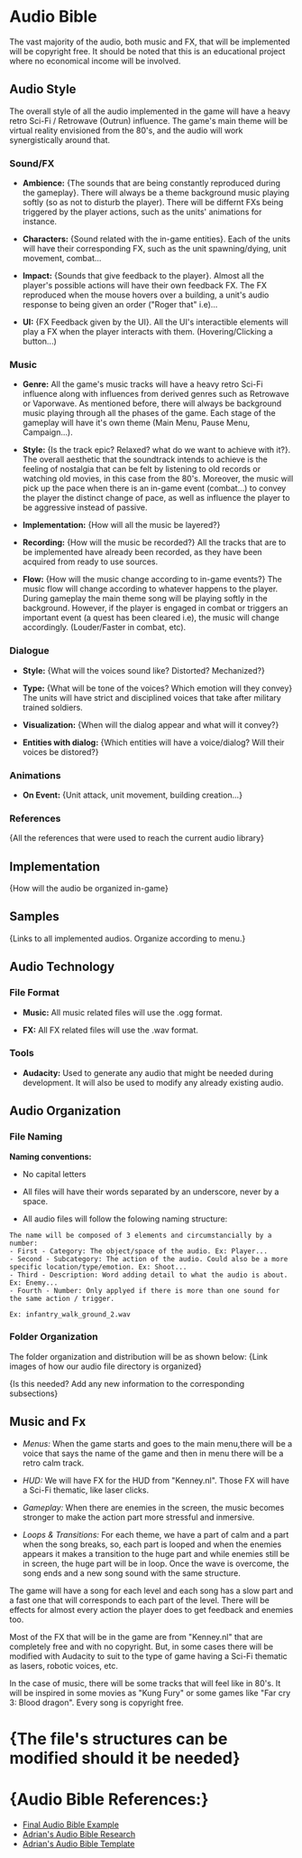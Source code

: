 # Audio Bible
The vast majority of the audio, both music and FX, that will be implemented will be copyright free. It should be noted that this is an educational project where no economical income will be involved.

## Audio Style
The overall style of all the audio implemented in the game will have a heavy retro Sci-Fi / Retrowave (Outrun) influence. The game's main theme will be virtual reality envisioned from the 80's, and the audio will work synergistically around that.

### Sound/FX
- **Ambience:** {The sounds that are being constantly reproduced during the gameplay}. There will always be a theme background music playing softly (so as not to disturb the player). There will be differnt FXs being triggered by the player actions, such as the units' animations for instance.  

- **Characters:** {Sound related with the in-game entities}. Each of the units will have their corresponding FX, such as the unit spawning/dying, unit movement, combat... 

- **Impact:** {Sounds that give feedback to the player}. Almost all the player's possible actions will have their own feedback FX. The FX reproduced when the mouse hovers over a building, a unit's audio response to being given an order ("Roger that" i.e)...

- **UI:** {FX Feedback given by the UI}. All the UI's interactible elements will play a FX when the player interacts with them. (Hovering/Clicking a button...) 

### Music
- **Genre:** All the game's music tracks will have a heavy retro Sci-Fi influence along with influences from derived genres such as Retrowave or Vaporwave. As mentioned before, there will always be background music playing through all the phases of the game. Each stage of the gameplay will have it's own theme (Main Menu, Pause Menu, Campaign...). 

- **Style:** {Is the track epic? Relaxed? what do we want to achieve with it?}. The overall aesthetic that the soundtrack intends to achieve is the feeling of nostalgia that can be felt by listening to old records or watching old movies, in this case from the 80's. Moreover, the music will pick up the pace when there is an in-game event (combat...) to convey the player the distinct change of pace, as well as influence the player to be aggressive instead of passive.

- **Implementation:** {How will all the music be layered?}

- **Recording:** {How will the music be recorded?} All the tracks that are to be implemented have already been recorded, as they have been acquired from ready to use sources.

- **Flow:** {How will the music change according to in-game events?} The music flow will change according to whatever happens to the player. During gameplay the main theme song will be playing softly in the background. However, if the player is engaged in combat or triggers an important event (a quest has been cleared i.e), the music will change accordingly. (Louder/Faster in combat, etc).

### Dialogue
- **Style:** {What will the voices sound like? Distorted? Mechanized?}

- **Type:** {What will be tone of the voices? Which emotion will they convey} The units will have strict and disciplined voices that take after military trained soldiers.

- **Visualization:** {When will the dialog appear and what will it convey?}

- **Entities with dialog:** {Which entities will have a voice/dialog? Will their voices be distored?}

### Animations
- **On Event:** {Unit attack, unit movement, building creation...}

### References
{All the references that were used to reach the current audio library}

## Implementation
{How will the audio be organized in-game}

## Samples
{Links to all implemented audios. Organize according to menu.}

## Audio Technology
### File Format
- **Music:** All music related files will use the .ogg format.

- **FX:** All FX related files will use the .wav format.

### Tools
- **Audacity:** Used to generate any audio that might be needed during development. It will also be used to modify any already existing audio.

## Audio Organization
### File Naming
**Naming conventions:**
- No capital letters

- All files will have their words separated by an underscore, never by a space.

- All audio files will follow the folowing naming structure:
```
The name will be composed of 3 elements and circumstancially by a number:
- First - Category: The object/space of the audio. Ex: Player...
- Second - Subcategory: The action of the audio. Could also be a more specific location/type/emotion. Ex: Shoot...
- Third - Description: Word adding detail to what the audio is about. Ex: Enemy...
- Fourth - Number: Only applyed if there is more than one sound for the same action / trigger.

Ex: infantry_walk_ground_2.wav
``` 

### Folder Organization
The folder organization and distribution will be as shown below:
{Link images of how our audio file directory is organized}


{Is this needed? Add any new information to the corresponding subsections}
## Music and Fx

- *Menus:* When the game starts and goes to the main menu,there will be a voice that says the name of the game and then in menu there will be a retro calm track.

- *HUD:* We will have FX for the HUD from "Kenney.nl". Those FX will have a Sci-Fi thematic, like laser clicks. 

- *Gameplay:* When there are enemies in the screen, the music becomes stronger to make the action part more stressful and inmersive.

- *Loops & Transitions:* For each theme, we have a part of calm and a part when the song breaks, so, each part is looped and when the enemies appears it makes a transition to the huge part and while enemies still be in screen, the huge part will be in loop. Once the wave is overcome, the song ends and a new song sound with the same structure.


The game will have a song for each level and each song has a slow part and a fast one that will corresponds to each part of the level. There will be effects for almost every action the player does to get feedback and enemies too. 

Most of the FX that will be in the game are from "Kenney.nl" that are completely free and with no copyright. But, in some cases there will be modified with Audacity to suit to the type of game having a Sci-Fi thematic as lasers, robotic voices, etc.

In the case of music, there will be some tracks that will feel like in 80's. It will be inspired in some movies as "Kung Fury" or some games like "Far cry 3: Blood dragon". Every song is copyright free.

# {The file's structures can be modified should it be needed}
# {Audio Bible References:}
- [Final Audio Bible Example](https://github.com/DevCrumbs/Warcraft-II/wiki/5.-Audio-Bible)
- [Adrian's Audio Bible Research](https://github.com/M1R4B3L/Research-Audio-Bible/tree/master/docs)
- [Adrian's Audio Bible Template](https://github.com/M1R4B3L/Research-Audio-Bible/tree/master/templates)
